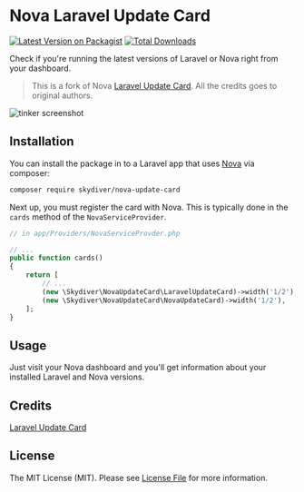 # Nova Laravel Update Card

[![Latest Version on Packagist](https://img.shields.io/packagist/v/skydiver/nova-update-card.svg?style=flat-square)](https://packagist.org/packages/skydiver/nova-update-card)
[![Total Downloads](https://img.shields.io/packagist/dt/skydiver/nova-update-card.svg?style=flat-square)](https://packagist.org/packages/skydiver/nova-update-card)

Check if you're running the latest versions of Laravel or Nova right from your dashboard.

> This is a fork of Nova [Laravel Update Card](https://github.com/beyondcode/nova-laravel-update-card). All the credits goes to original authors.

![tinker screenshot](https://github.com/skydiver/nova-update-card/raw/master/screenshot.png)

## Installation

You can install the package in to a Laravel app that uses [Nova](https://nova.laravel.com) via composer:

```bash
composer require skydiver/nova-update-card
```

Next up, you must register the card with Nova. This is typically done in the `cards` method of the `NovaServiceProvider`.

```php
// in app/Providers/NovaServiceProvder.php

// ...
public function cards()
{
    return [
        // ...
        (new \Skydiver\NovaUpdateCard\LaravelUpdateCard)->width('1/2'),
        (new \Skydiver\NovaUpdateCard\NovaUpdateCard)->width('1/2'),
    ];
}
```

## Usage

Just visit your Nova dashboard and you'll get information about your installed Laravel and Nova versions.

## Credits

[Laravel Update Card](https://github.com/beyondcode/nova-laravel-update-card)

## License

The MIT License (MIT). Please see [License File](LICENSE.md) for more information.
